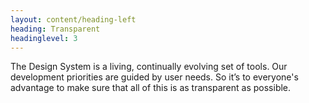 ```yaml
---
layout: content/heading-left
heading: Transparent
headinglevel: 3
---
```


The Design System is a living, continually evolving set of tools. Our development priorities are guided by user needs. So it’s to everyone's advantage to make
sure that all of this is as transparent as possible.
